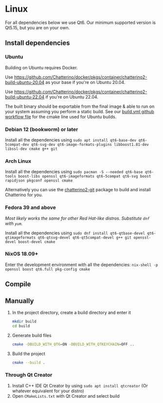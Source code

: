 # Linux

For all dependencies below we use Qt6. Our minimum supported version is Qt5.15, but you are on your own.

## Install dependencies

### Ubuntu

Building on Ubuntu requires Docker.

Use https://github.com/Chatterino/docker/pkgs/container/chatterino2-build-ubuntu-20.04 as your base if you're on Ubuntu 20.04.

Use https://github.com/Chatterino/docker/pkgs/container/chatterino2-build-ubuntu-22.04 if you're on Ubuntu 22.04.

The built binary should be exportable from the final image & able to run on your system assuming you perform a static build. See our [build.yml github workflow file](.github/workflows/build.yml) for the cmake line used for Ubuntu builds.

### Debian 12 (bookworm) or later

Install all the dependencies using `sudo apt install qt6-base-dev qt6-5compat-dev qt6-svg-dev qt6-image-formats-plugins libboost1.81-dev libssl-dev cmake g++ git`

### Arch Linux

Install all the dependencies using `sudo pacman -S --needed qt6-base qt6-tools boost-libs openssl qt6-imageformats qt6-5compat qt6-svg boost rapidjson pkgconf openssl cmake`

Alternatively you can use the [chatterino2-git](https://aur.archlinux.org/packages/chatterino2-git/) package to build and install Chatterino for you.

### Fedora 39 and above

_Most likely works the same for other Red Hat-like distros. Substitute `dnf` with `yum`._

Install all the dependencies using `sudo dnf install qt6-qtbase-devel qt6-qtimageformats qt6-qtsvg-devel qt6-qt5compat-devel g++ git openssl-devel boost-devel cmake`

### NixOS 18.09+

Enter the development environment with all the dependencies: `nix-shell -p openssl boost qt6.full pkg-config cmake`

## Compile

## Manually

1. In the project directory, create a build directory and enter it
   ```sh
   mkdir build
   cd build
   ```
1. Generate build files
   ```sh
   cmake -DBUILD_WITH_QT6=ON -DBUILD_WITH_QTKEYCHAIN=OFF ..
   ```
1. Build the project
   ```sh
   cmake --build .
   ```

### Through Qt Creator

1. Install C++ IDE Qt Creator by using `sudo apt install qtcreator` (Or whatever equivalent for your distro)
1. Open `CMakeLists.txt` with Qt Creator and select build
